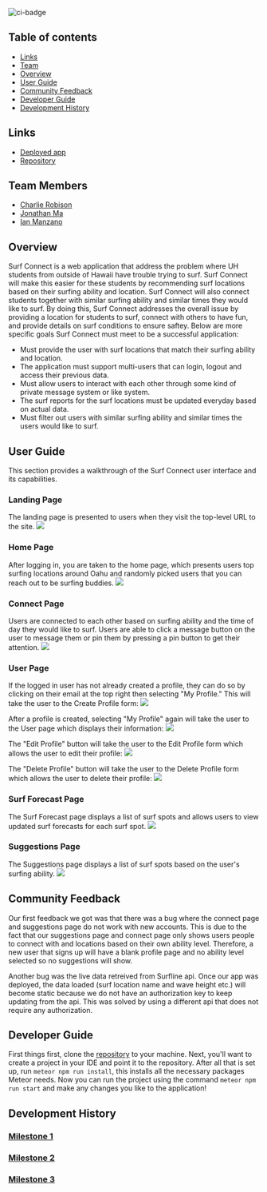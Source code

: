 ![ci-badge](https://github.com/surf-connect/surf-connect/workflows/ci-surf-connect/badge.svg)


## Table of contents
* [Links](#links)
* [Team](#team-members)
* [Overview](#overview)
* [User Guide](#user-guide)
* [Community Feedback](#community-feedback)
* [Developer Guide](#developer-guide)
* [Development History](#development-history)

## Links
* [Deployed app](https://surf-connect.xyz/#/)
* [Repository](https://github.com/orgs/surf-connect/repositories)

## Team Members
* [Charlie Robison](https://charlie-robison.github.io/)
* [Jonathan Ma](https://jonathan-ma.github.io/)
* [Ian Manzano](https://ianbm.github.io/)

## Overview

Surf Connect is a web application that address the problem where UH students from outside of Hawaii have trouble trying to surf. Surf Connect will make this easier for these students by recommending surf locations based on their surfing ability and location. Surf Connect will also connect students together with similar surfing ability and similar times they would like to surf. By doing this, Surf Connect addresses the overall issue by providing a location for students to surf, connect with others to have fun, and provide details on surf conditions to ensure saftey. Below are more specific goals Surf Connect must meet to be a successful application:

* Must provide the user with surf locations that match their surfing ability and location.
* The application must support multi-users that can login, logout and access their previous data.
* Must allow users to interact with each other through some kind of private message system or like system.
* The surf reports for the surf locations must be updated everyday based on actual data.
* Must filter out users with similar surfing ability and similar times the users would like to surf.

## User Guide
This section provides a walkthrough of the Surf Connect user interface and its capabilities.

### Landing Page
The landing page is presented to users when they visit the top-level URL to the site.
<img src="images/landing.jpg" >

### Home Page
After logging in, you are taken to the home page, which presents users top surfing locations around Oahu and randomly picked users that you can reach out to be surfing buddies.
<img src="images/home.jpg" >

### Connect Page
Users are connected to each other based on surfing ability and the time of day they would like to surf. Users are able to click a message button on the user to message them or pin them by pressing a pin button to get their attention.
<img src="images/updatedConnectPage.png" >

### User Page
If the logged in user has not already created a profile, they can do so by clicking on their email at the top right then selecting "My Profile." This will take the user to the Create Profile form:
<img src="images/Create-Profile-Form.png" >

After a profile is created, selecting "My Profile" again will take the user to the User page which displays their information:
<img src="images/User-Page.png" >

The "Edit Profile" button will take the user to the Edit Profile form which allows the user to edit their profile:
<img src="images/Edit-Profile-Form.png" >

The "Delete Profile" button will take the user to the Delete Profile form which allows the user to delete their profile:
<img src="images/Delete-Profile.png" >

### Surf Forecast Page
The Surf Forecast page displays a list of surf spots and allows users to view updated surf forecasts for each surf spot.
<img src="images/forecast-html-mockup.png" >

### Suggestions Page
The Suggestions page displays a list of surf spots based on the user's surfing ability.
<img src="images/suggestions-html-mockup.png">

## Community Feedback
Our first feedback we got was that there was a bug where the connect page and suggestions page do not work with new accounts. This is due to the fact that our suggestions page and connect page only shows users people to connect with and locations based on their own ability level. Therefore, a new user that signs up will have a blank profile page and no ability level selected so no suggestions will show.

Another bug was the live data retreived from Surfline api. Once our app was deployed, the data loaded (surf location name and wave height etc.) will become static because we do not have an authorization key to keep updating from the api. This was solved by using a different api that does not require any authorization.

## Developer Guide
First things first, clone the [repository](https://github.com/surf-connect/surf-connect) to your machine. Next, you'll want to create a project in your IDE and point it to the repository. After all that is set up, run ```meteor npm run install```, this installs all the necessary packages Meteor needs. Now you can run the project using the command ```meteor npm run start``` and make any changes you like to the application!

## Development History

### [Milestone 1](https://github.com/surf-connect/surf-connect/projects/1)

### [Milestone 2](https://github.com/surf-connect/surf-connect/projects/2)

### [Milestone 3](https://github.com/surf-connect/surf-connect/projects/3)

